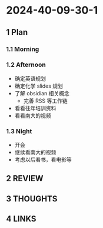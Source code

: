 # 2024-40-09-30-1

## 1 Plan

### 1.1 Morning

### 1.2 Afternoon

- 确定英语规划
- 确定化学 slides 规划
- 了解 obsidian 相关概念
	- 完善 RSS 等工作链
- 看看往年培训资料
- 看看南大的视频

### 1.3 Night

- 开会
- 继续看南大的视频
- 考虑以后看书，看电影等

## 2 REVIEW

## 3 THOUGHTS

## 4 LINKS
